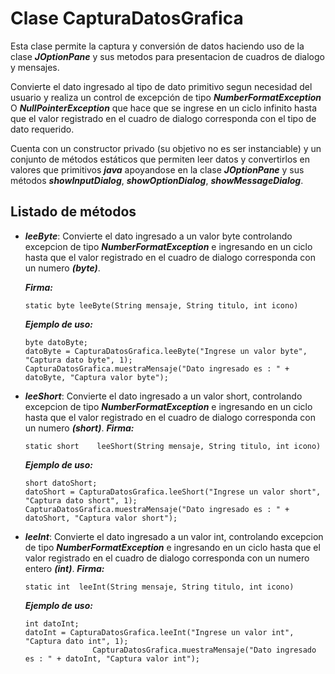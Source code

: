 #	Clase CapturaDatosGrafica

 Esta clase permite la captura y conversión de datos haciendo uso de la clase **_JOptionPane_** y sus metodos para presentacion de cuadros de dialogo y mensajes.
 
 Convierte el dato ingresado al tipo de dato primitivo segun necesidad del usuario y realiza un control de excepción de tipo **_NumberFormatException_** O **_NullPointerException_** 
 que hace que se ingrese en un ciclo infinito hasta que el valor registrado en el cuadro de dialogo corresponda con el tipo de dato requerido.
 
 Cuenta con un constructor privado (su objetivo no es ser instanciable) y un conjunto de métodos estáticos que permiten leer datos y convertirlos en valores que primitivos **_java_** apoyandose en la clase **_JOptionPane_** y sus métodos **_showInputDialog_**, **_showOptionDialog_**,
 **_showMessageDialog_**.
 
 ## Listado de métodos
 
 * **_leeByte_**: Convierte el dato ingresado a un valor byte controlando excepcion de tipo **_NumberFormatException_** e ingresando en un ciclo hasta que el valor registrado en el cuadro de dialogo corresponda con un numero **_(byte)_**.

    **_Firma:_**
    ```
    static byte	leeByte(String mensaje, String titulo, int icono)
    ```

   **_Ejemplo de uso:_**
     ```
     byte datoByte;
     datoByte = CapturaDatosGrafica.leeByte("Ingrese un valor byte", "Captura dato byte", 1);
     CapturaDatosGrafica.muestraMensaje("Dato ingresado es : " + datoByte, "Captura valor byte");
     ```

 * **_leeShort_**: Convierte el dato ingresado a un valor short, controlando excepcion de tipo **_NumberFormatException_** e ingresando en un ciclo hasta que el valor registrado      en el cuadro de dialogo corresponda con un numero **_(short)_**.
    **_Firma:_**
    ```
    static short	leeShort(String mensaje, String titulo, int icono)
    ```

   **_Ejemplo de uso:_**
     ```
     short datoShort;
     datoShort = CapturaDatosGrafica.leeShort("Ingrese un valor short", "Captura dato short", 1);
     CapturaDatosGrafica.muestraMensaje("Dato ingresado es : " + datoShort, "Captura valor short");
     ```
     
 * **_leeInt_**: Convierte el dato ingresado a un valor int, controlando excepcion de tipo **_NumberFormatException_** e ingresando en un ciclo hasta que el valor registrado en el          cuadro de dialogo corresponda con un numero entero **_(int)_**.
    **_Firma:_**
    ```
    static int	leeInt(String mensaje, String titulo, int icono)
    ```

   **_Ejemplo de uso:_**
     ```
     int datoInt;
     datoInt = CapturaDatosGrafica.leeInt("Ingrese un valor int", "Captura dato int", 1);
                    CapturaDatosGrafica.muestraMensaje("Dato ingresado es : " + datoInt, "Captura valor int");
     ```
